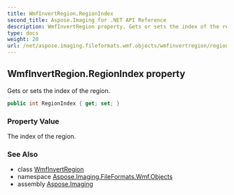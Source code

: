 ```yaml
---
title: WmfInvertRegion.RegionIndex
second_title: Aspose.Imaging for .NET API Reference
description: WmfInvertRegion property. Gets or sets the index of the region
type: docs
weight: 20
url: /net/aspose.imaging.fileformats.wmf.objects/wmfinvertregion/regionindex/
---
```

## WmfInvertRegion.RegionIndex property

Gets or sets the index of the region.

```csharp
public int RegionIndex { get; set; }
```

### Property Value

The index of the region.

### See Also

* class [WmfInvertRegion](../)
* namespace [Aspose.Imaging.FileFormats.Wmf.Objects](../../wmfinvertregion/)
* assembly [Aspose.Imaging](../../../)


